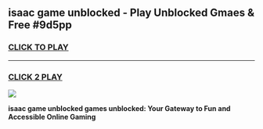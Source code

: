 
## isaac game unblocked - Play Unblocked Gmaes & Free #9d5pp
<h3>
<a href="https://premium.freeplayer.one?title=isaac_game_unblocked&ref=01M">CLICK TO PLAY</a></h3>
<hr>

<h3>
<a href="https://premium.freeplayer.one?title=isaac_game_unblocked&ref=01M">CLICK 2 PLAY</a>
  
</h3>

<a href="https://premium.freeplayer.one?title=isaac_game_unblocked&ref=01M"><img src="https://clearcache.store/games.png"></a>


**isaac game unblocked games unblocked: Your Gateway to Fun and Accessible Online Gaming**
